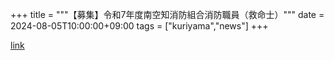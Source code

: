 +++
title = """【募集】令和7年度南空知消防組合消防職員（救命士）"""
date = 2024-08-05T10:00:00+09:00
tags = ["kuriyama","news"]
+++


[link](https://www.town.kuriyama.hokkaido.jp/soshiki/21/28378.html)
